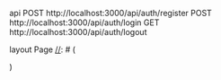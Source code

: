 api
POST http://localhost:3000/api/auth/register
POST http://localhost:3000/api/auth/login
GET http://localhost:3000/api/auth/logout

layout Page
[//]: # (  <div className="p-5">)

[//]: # (            <div className="container mx-auto  p-5 rounded-md shadow-sm shadow-accent border-accent">)

[//]: # (                CartPage)

[//]: # (            </div>)

[//]: # (   </div>)
